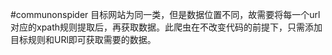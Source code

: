 #communonspider
目标网站为同一类，但是数据位置不同，故需要将每一个url对应的xpath规则提取后，再获取数据。此爬虫在不改变代码的前提下，只需添加目标规则和URl即可获取需要的数据。
